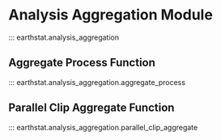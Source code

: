 # Analysis Aggregation Module
::: earthstat.analysis_aggregation

## Aggregate Process Function

::: earthstat.analysis_aggregation.aggregate_process

## Parallel Clip Aggregate Function

::: earthstat.analysis_aggregation.parallel_clip_aggregate
